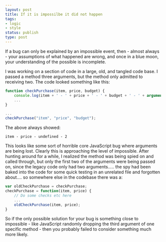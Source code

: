 ```yaml
---
layout: post
title: If it is impossilbe it did not happen
tags:
- logic
- style
status: publish
type: post
---
```

If a bug can only be explained by an impossible event, then - almost always - your assumptions
of what happened are wrong, and once in a blue moon, your understanding of the possible is
incomplete.

I was working on a section of code in a large, old, and tangled code base. I passed a method three arguments, but the method only
admitted to receiving two. The code looked something like this:

```javascript
function checkPurchase(item, price, budget) {
    console.log(item + ' - ' + price + ' - ' + budget + ' - ' + arguments.length);
    ...
}

...
checkPurchase("item", "price", "budget");
```

The above always showed:
```
item - price - undefined - 2
```

This looks like some sort of horrible core JavaScript bug where arguments are being lost. Clearly
this is approaching the level of impossible. After hunting around for a while, I realized
the method was being spied on and called through, but only the first two of the arguments were being passed
on, since the legacy code only had two arguments..... the spy had been baked into the code
for some quick testing in an unrelated file and forgotten about.... so somewhere else in the
codebase there was a:

```javascript
var oldCheckPurchase = checkPurchase;
checkPurchase = function(item, price) {
    // Do some checks etc here
    ...
    oldCheckPurchase(item, price);
}
```

So if the only possible solution for your bug is something close to impossible - like JavaScript
randomly dropping the third argument of one specific method - then you probably failed to
consider something much more likely.
